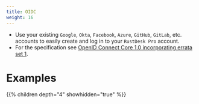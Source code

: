 ```yaml
---
title: OIDC
weight: 16
---
```


- Use your existing `Google`, `Okta`, `Facebook`, `Azure`, `GitHub`, `GitLab`, etc. accounts to easily create and log in to your `RustDesk Pro` account.
- For the specification see [OpenID Connect Core 1.0 incorporating errata set 1](https://openid.net/specs/openid-connect-core-1_0.html).

# Examples
{{% children depth="4" showhidden="true" %}}

